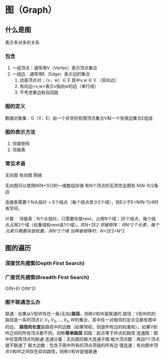 # 图（Graph）

## 什么是图

表示多对多的关系

### 包含

1. 一组顶点：通常用V（Vertex）表示顶点集合
2. 一组边：通常用E（Edge）表示边的集合
    1. 边是顶点对：（v，w）$\in$ E 其中v,w $\in$ V （双向边）
    2. 有向边<v,w>表示v指向w的边（单行线）
    3. 不考虑重边和自回路

### 图的定义

数据对象集：G（V，E）由一个非空的有限顶点集合V和一个有限边集合E组成

### 图的表示方法

1. 邻接矩阵
2. 邻接表

### 常见术语

无向图
有向图
网络

无向图可以使用N(N+1)/2的一维数组存储
有N个顶点的无项完全图有 N(N-1)/2条边

连接表需要个N头指针 + E个结点（每个结点至少2个域），则E小于E<N(N-1)/4时省空间。

计算：
邻接表：N个头指针，只需要存放next，占用N个域；2E个结点，每个结点占用2个域（权重域和next各1个域）。共N+2E*2
邻接矩阵：共N^2个元素，每个元素只需要存放权重。共N^2个域
当两者相等时，N+2E*2=N^2

## 图的遍历

### 深度优先搜索(Depth First Search)

### 广度优先搜索(Breadth First Search)
O(N+E)
O(N^2)

### 图不联通怎么办

联通：如果从V到W存在一条(无向)**路径**，则称V和W是联通的
路径：V到W的的路径是一系列顶点${V,V_1,V_2,...,V_n,W}$的集合，其中任一对相邻的定点见都有图中的边。
**路径的长度**是路径中的边数（如果带权，则是所有边的权重和）。如果V到W之间的所有顶点都不同，则称**简单路径**
回路：起点等于终点的路径
连通图：图中任意两顶点均联通
连通分量：无向图的极大连通子图
极大顶点数：再加1个顶点就不联通了
极大边数：包含子图中所有的顶点项链的所有边
强连通：有向图中顶点V和W之间存在双向路径，则称V和W是强联通